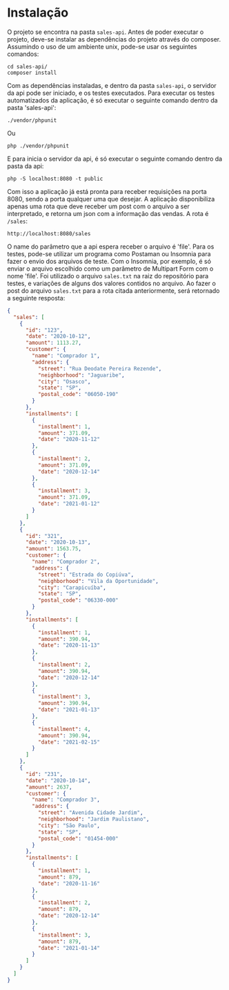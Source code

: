 # Instalação
O projeto se encontra na pasta `sales-api`. 
Antes de poder executar o projeto, deve-se instalar as dependências do projeto através do composer. 
Assumindo o uso de um ambiente unix, pode-se usar os seguintes comandos:
```shell
cd sales-api/
composer install
```

Com as dependências instaladas, e dentro da pasta `sales-api`, o servidor da api pode ser iniciado, e os testes executados.
Para executar os testes automatizados da aplicação, é só executar o seguinte comando dentro da pasta 'sales-api':
```shell
./vendor/phpunit
```
Ou
```shell
php ./vendor/phpunit
```
E para inicia o servidor da api, é só executar o seguinte comando dentro da pasta da api:
```shell
php -S localhost:8080 -t public
```
Com isso a aplicação já está pronta para receber requisições na porta 8080, sendo a porta qualquer uma que desejar. 
A aplicação disponibiliza apenas uma rota que deve receber um post com o arquivo a ser interpretado, e retorna um json com a informação das vendas.
A rota é `/sales`:
```
http://localhost:8080/sales
```

O name do parâmetro que a api espera receber o arquivo é 'file'.
Para os testes, pode-se utilizar um programa como Postaman ou Insomnia para fazer o envio dos arquivos de teste.
Com o Insomnia, por exemplo, é só enviar o arquivo escolhido como um parâmetro de Multipart Form com o nome 'file'.
Foi utilizado o arquivo `sales.txt` na raiz do repositório para testes, e variações de alguns dos valores contidos no arquivo.
Ao fazer o post do arquivo `sales.txt` para a rota citada anteriormente, será retornado a seguinte resposta:
```JSON
{
  "sales": [
    {
      "id": "123",
      "date": "2020-10-12",
      "amount": 1113.27,
      "customer": {
        "name": "Comprador 1",
        "address": {
          "street": "Rua Deodate Pereira Rezende",
          "neighborhood": "Jaguaribe",
          "city": "Osasco",
          "state": "SP",
          "postal_code": "06050-190"
        }
      },
      "installments": [
        {
          "installment": 1,
          "amount": 371.09,
          "date": "2020-11-12"
        },
        {
          "installment": 2,
          "amount": 371.09,
          "date": "2020-12-14"
        },
        {
          "installment": 3,
          "amount": 371.09,
          "date": "2021-01-12"
        }
      ]
    },
    {
      "id": "321",
      "date": "2020-10-13",
      "amount": 1563.75,
      "customer": {
        "name": "Comprador 2",
        "address": {
          "street": "Estrada do Copiúva",
          "neighborhood": "Vila da Oportunidade",
          "city": "Carapicuíba",
          "state": "SP",
          "postal_code": "06330-000"
        }
      },
      "installments": [
        {
          "installment": 1,
          "amount": 390.94,
          "date": "2020-11-13"
        },
        {
          "installment": 2,
          "amount": 390.94,
          "date": "2020-12-14"
        },
        {
          "installment": 3,
          "amount": 390.94,
          "date": "2021-01-13"
        },
        {
          "installment": 4,
          "amount": 390.94,
          "date": "2021-02-15"
        }
      ]
    },
    {
      "id": "231",
      "date": "2020-10-14",
      "amount": 2637,
      "customer": {
        "name": "Comprador 3",
        "address": {
          "street": "Avenida Cidade Jardim",
          "neighborhood": "Jardim Paulistano",
          "city": "São Paulo",
          "state": "SP",
          "postal_code": "01454-000"
        }
      },
      "installments": [
        {
          "installment": 1,
          "amount": 879,
          "date": "2020-11-16"
        },
        {
          "installment": 2,
          "amount": 879,
          "date": "2020-12-14"
        },
        {
          "installment": 3,
          "amount": 879,
          "date": "2021-01-14"
        }
      ]
    }
  ]
}
```
